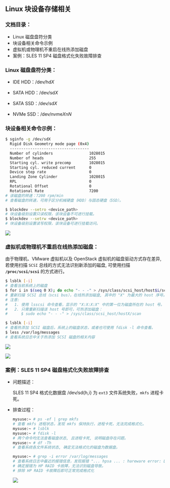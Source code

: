 ## Linux 块设备存储相关

### 文档目录：

- Linux 磁盘盘符分类
- 块设备相关命令示例
- 虚拟机或物理机不重启在线热添加磁盘
- 案例：SLES 11 SP4 磁盘格式化失败故障排查

### Linux 磁盘盘符分类：

- IDE HDD：/dev/hd*X*

- SATA HDD：/dev/sd*X*

- SATA SSD：/dev/sd*X*

- NVMe SSD：/dev/nvme*X*n*N*

### 块设备相关命令示例：

```bash
$ sginfo -g /dev/sdX
  Rigid Disk Geometry mode page (0x4)
  -----------------------------------
  Number of cylinders                1028015
  Number of heads                    255
  Starting cyl. write precomp        1028015
  Starting cyl. reduced current      0
  Device step rate                   0
  Landing Zone Cylinder              1028015
  RPL                                0
  Rotational Offset                  0
  Rotational Rate                    7200
# 该磁盘的转速：7200 rpm/min
# 查看磁盘的转速，可用于区分机械硬盘（HDD）与固态硬盘（SSD）。

$ blockdev --setro <device_path>
# 块设备级别设置只读权限，该块设备不可进行挂载。
$ blockdev --setrw <device_path>
# 块设备级别设置读写权限，该块设备可进行挂载访问。
```

![](D:\Linux操作系统与编程语言汇总\Typora文档汇总\Linux\pictures\块设备存储相关\blockdev-example.png)

### 虚拟机或物理机不重启在线热添加磁盘：

由于物理机、VMware 虚拟机以及 OpenStack 虚拟机的磁盘驱动方式存在差异, 若使用扫描 `SCSI` 总线的方式无法识别新添加的磁盘, 可使用扫描 **`/proc/scsi/scsi`** 的方式进行。

```bash
$ lsblk [-i]
# 查看当前系统上的磁盘
$ for i in $(seq 0 X); do echo "- - -" > /sys/class/scsi_host/host$i/scan; done
# 重新扫描 SCSI 总线（scsi bus），在线热添加磁盘, 其中的 "X" 为最大的 host 序号。
# 注意:
#   1. 使用 lsscsi 命令查看，显示的 "X:X:X:X" 中的第一位为磁盘所在的 host 号。
#   2. 只需重新扫描该 host 号即可，可热添加磁盘：
#      $ sudo echo "- - -" > /sys/class/scsi_host/hostX/scan

$ lsblk [-i]
# 查看热添加 SCSI 磁盘后，系统上的磁盘状态，或者也可使用 fdisk -l 命令查看。
$ less /var/log/messages
# 查看系统日志中关于热添加 SCSI 磁盘的相关内容
```

![](D:\Linux操作系统与编程语言汇总\Typora文档汇总\Linux\pictures\块设备存储相关\add-scsi-device-online-1.jpg)

![](D:\Linux操作系统与编程语言汇总\Typora文档汇总\Linux\pictures\块设备存储相关\add-scsi-device-online-2.jpg)

### 案例：SLES 11 SP4 磁盘格式化失败故障排查

- 问题描述：
  
  SLES 11 SP4 格式化数据盘 /dev/sd{h,i} 为 `ext3` 文件系统失败，`mkfs` 进程卡死。

- 排查过程：
  
  ```bash
  mysuse:~ # ps -ef | grep mkfs
  # 查看 mkfs 进程状态，发现 mkfs 保持执行，进程卡死，无法完成格式化。
  mysuse:~ # lsblk
  mysuse:~ # fdisk -l
  # 两个命令均无法查看磁盘状态, 且进程卡死, 说明磁盘存在问题。
  mysuse:~ # df -Th
  # 查看系统各文件系统状态, 确定无法格式化的磁盘为数据盘。
  
  mysuse:~ # grep -i error /var/log/messages
  # 查看系统日志中最近的报错信息，发现报错 "... hpsa ... : hareware error: LUN... CDB:..."
  # 确定报错为 HP RAID 卡故障，无法识别磁盘导致。
  # 排除 HP RAID 卡故障后即可正常完成格式化
  ```
  
  ![](D:\Linux操作系统与编程语言汇总\Typora文档汇总\Linux\pictures\块设备存储相关\raid-error.jpg)
